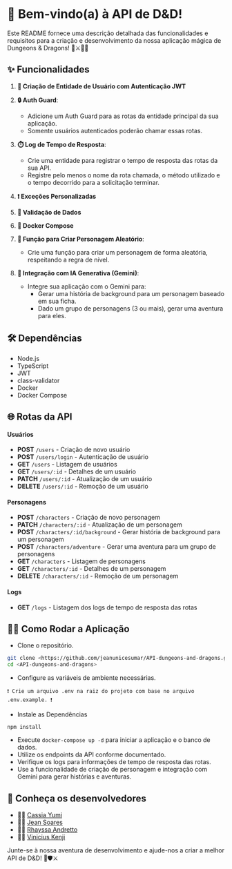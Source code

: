 # 📖 Bem-vindo(a) à API de D&D! 

Este README fornece uma descrição detalhada das funcionalidades e requisitos para a criação e desenvolvimento da nossa aplicação mágica de Dungeons & Dragons! 🌟⚔️🧙‍♂️

## ✨ Funcionalidades

1. **🧙 Criação de Entidade de Usuário com Autenticação JWT**
2. **🔒 Auth Guard**:
   - Adicione um Auth Guard para as rotas da entidade principal da sua aplicação.
   - Somente usuários autenticados poderão chamar essas rotas.

3. **⏱️ Log de Tempo de Resposta**:
   - Crie uma entidade para registrar o tempo de resposta das rotas da sua API.
   - Registre pelo menos o nome da rota chamada, o método utilizado e o tempo decorrido para a solicitação terminar.

4. **❗ Exceções Personalizadas**
5. **📏 Validação de Dados**
6. **🐳 Docker Compose**
7. **🎲 Função para Criar Personagem Aleatório**:
   - Crie uma função para criar um personagem de forma aleatória, respeitando a regra de nível.

8. **🧠 Integração com IA Generativa (Gemini)**:
   - Integre sua aplicação com o Gemini para:
     - Gerar uma história de background para um personagem baseado em sua ficha.
     - Dado um grupo de personagens (3 ou mais), gerar uma aventura para eles.
     
## 🛠️ Dependências

- Node.js
- TypeScript
- JWT
- class-validator
- Docker
- Docker Compose

## 🌐 Rotas da API

#### Usuários
- **POST** `/users` - Criação de novo usuário
- **POST** `/users/login` - Autenticação de usuário
- **GET** `/users` - Listagem de usuários
- **GET** `/users/:id` - Detalhes de um usuário
- **PATCH** `/users/:id` - Atualização de um usuário
- **DELETE** `/users/:id` - Remoção de um usuário

#### Personagens
- **POST** `/characters` - Criação de novo personagem
- **PATCH** `/characters/:id` - Atualização de um personagem
- **POST** `/characters/:id/background` - Gerar história de background para um personagem
- **POST** `/characters/adventure` - Gerar uma aventura para um grupo de personagens
- **GET** `/characters` - Listagem de personagens
- **GET** `/characters/:id` - Detalhes de um personagem
- **DELETE** `/characters/:id` - Remoção de um personagem

#### Logs
- **GET** `/logs` - Listagem dos logs de tempo de resposta das rotas

## 🏃‍♂️ Como Rodar a Aplicação

- Clone o repositório.
```bash
git clone <https://github.com/jeanunicesumar/API-dungeons-and-dragons.git>
cd <API-dungeons-and-dragons>
```
- Configure as variáveis de ambiente necessárias. 
```
❗ Crie um arquivo .env na raiz do projeto com base no arquivo .env.example. ❗
```
- Instale as Dependências
```
npm install

```
- Execute `docker-compose up -d` para iniciar a aplicação e o banco de dados.
- Utilize os endpoints da API conforme documentado.
- Verifique os logs para informações de tempo de resposta das rotas.
- Use a funcionalidade de criação de personagem e integração com Gemini para gerar histórias e aventuras.

## 🎐 Conheça os desenvolvedores

- 👩‍💻 [Cassia Yumi](https://github.com/cassiab13)
- 👨‍💻 [Jean Soares](https://github.com/jeanunicesumar)
- 👩‍💻 [Rhayssa Andretto](https://github.com/rhayssaandretto)
- 👨‍💻 [Vinicius Kenji](https://github.com/TalDoKenji)

Junte-se à nossa aventura de desenvolvimento e ajude-nos a criar a melhor API de D&D! 🌟🛡️⚔️
